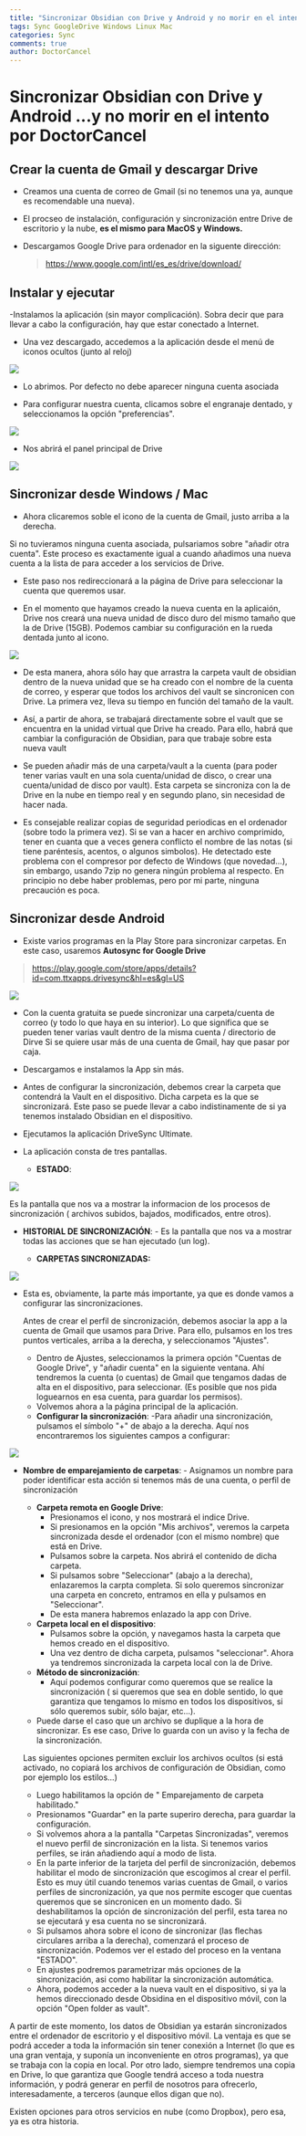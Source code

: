```yaml
---
title: "Sincronizar Obsidian con Drive y Android y no morir en el intento"
tags: Sync GoogleDrive Windows Linux Mac  
categories: Sync
comments: true
author: DoctorCancel
---
```



# Sincronizar Obsidian con Drive y Android  ...y no morir en el intento por DoctorCancel

## Crear la cuenta de Gmail y descargar Drive
- Creamos una cuenta de correo de Gmail (si no tenemos una ya, aunque es recomendable una nueva). 

- El procseo de instalación, configuración y sincronización entre Drive de escritorio y la nube, **es el mismo para MacOS y Windows.**

- Descargamos Google Drive para ordenador en la siguente dirección:

	>https://www.google.com/intl/es_es/drive/download/
	
## Instalar y ejecutar
-Instalamos la aplicación (sin mayor complicación). Sobra decir que para llevar a cabo la configuración, hay que estar conectado a Internet.

- Una vez descargado, accedemos a la aplicación  desde el menú de iconos ocultos (junto al reloj)

![](https://raw.githubusercontent.com/Snifer/Obsidian-news/main/imagenes/googleDriveSync/captura1.png)

- Lo abrimos. Por defecto no debe aparecer ninguna cuenta asociada

- Para configurar nuestra cuenta, clicamos sobre el engranaje dentado, y seleccionamos la opción "preferencias".



![](https://raw.githubusercontent.com/Snifer/Obsidian-news/main/imagenes/googleDriveSync/captura2.png)

- Nos abrirá el panel principal de Drive

![](https://raw.githubusercontent.com/Snifer/Obsidian-news/main/imagenes/googleDriveSync/captura3.png)


## Sincronizar desde Windows / Mac
- Ahora clicaremos soble el icono de la cuenta de Gmail, justo arriba a la derecha. 


Si no tuvieramos ninguna cuenta asociada, pulsariamos sobre "añadir otra cuenta". Este proceso es exactamente igual a cuando añadimos una nueva cuenta a la lista de para acceder a los servicios de Drive.

- Este paso nos redireccionará a la página de Drive para seleccionar la cuenta que queremos usar.

- En el momento que hayamos creado la nueva cuenta en la aplicaión, Drive nos creará una nueva unidad de disco duro del mismo tamaño que la  de Drive (15GB). Podemos cambiar su configuración en la rueda dentada junto al icono.

![](https://raw.githubusercontent.com/Snifer/Obsidian-news/main/imagenes/googleDriveSync/Captura4.png)
- De esta manera, ahora sólo hay que arrastra la carpeta vault de obsidian dentro de la nueva unidad que se ha creado con el nombre de la cuenta de correo, y esperar que todos los archivos del vault se sincronicen con Drive. La primera vez, lleva su tiempo en función del tamaño de la vault. 

- Así, a partir de ahora, se trabajará directamente sobre el vault que se encuentra en la unidad virtual que Drive ha creado. Para ello, habrá que cambiar la configuración de Obsidian, para que trabaje sobre esta nueva vault

- Se pueden añadir más de una carpeta/vault a la cuenta (para poder tener varias vault en una sola cuenta/unidad de disco, o crear una cuenta/unidad de disco por vault). Esta carpeta se sincroniza con la de Drive en la nube en tiempo real y en segundo plano, sin necesidad de hacer nada.

- Es consejable realizar copias de seguridad periodicas en el ordenador (sobre todo la primera vez). Si se van a hacer en archivo comprimido, tener en cuanta que a veces genera conflicto el nombre de las notas (si tiene paréntesis, acentos, o algunos simbolos). He detectado este problema con el compresor por defecto de Windows (que novedad...), sin embargo, usando 7zip no genera ningún problema al respecto. En principio no debe haber problemas, pero por mi parte, ninguna precaución es poca.

## Sincronizar desde Android
- Existe varios programas en la Play Store para sincronizar carpetas. 
En este caso, usaremos **Autosync for Google Drive**

>https://play.google.com/store/apps/details?id=com.ttxapps.drivesync&hl=es&gl=US


![](https://raw.githubusercontent.com/Snifer/Obsidian-news/main/imagenes/googleDriveSync/captura5.png)

- Con la cuenta gratuita se puede sincronizar una carpeta/cuenta de correo (y todo lo que haya en su interior). Lo que significa que se pueden tener varias vault dentro de la misma cuenta / directorio de Dirve
 Si se quiere usar más de una cuenta de Gmail, hay que pasar por caja.
- Descargamos e instalamos la App sin más.
- Antes de configurar la sincronización, debemos crear la carpeta que contendrá la Vault en el dispositivo. Dicha carpeta es la que se sincronizará. Este paso se puede llevar a cabo indistinamente de si ya tenemos instalado Obsidian en el dispositivo.

- Ejecutamos la aplicación DriveSync Ultimate. 
- La aplicación consta de tres pantallas. 
	- **ESTADO**:
	
![](https://raw.githubusercontent.com/Snifer/Obsidian-news/main/imagenes/googleDriveSync/Captura6.png)
	
Es la pantalla que nos va a mostrar la informacion de los procesos de sincronización ( archivos subidos, bajados, modificados, entre otros).

- **HISTORIAL DE SINCRONIZACIÓN**:
		- Es la pantalla que nos va a mostrar todas las acciones que se han ejecutado (un log).

	- **CARPETAS SINCRONIZADAS:**

![](https://raw.githubusercontent.com/Snifer/Obsidian-news/main/imagenes/googleDriveSync/Captura7.png)

- Esta es, obviamente, la parte más importante, ya que es donde vamos a configurar las sincronizaciones.
	
	Antes de crear el perfil de sincronización, debemos asociar la app a la cuenta de Gmail que usamos para Drive. Para ello, pulsamos en los tres puntos verticales, arriba a la derecha, y seleccionamos "Ajustes".
	
	- Dentro de Ajustes, seleccionamos la primera opción "Cuentas de Google Drive", y "añadir cuenta" en la siguiente ventana. Ahí tendremos la cuenta (o cuentas) de Gmail que tengamos dadas de alta en el dispositivo, para seleccionar. (Es posible que nos pida loguearnos en esa cuenta, para guardar los permisos).
	- Volvemos ahora a la página principal de la aplicación.
	- **Configurar la sincronización**: 
		-Para añadir una sincronización, pulsamos el símbolo "+" de abajo a la derecha.
		Aquí nos encontraremos los siguientes campos a configurar:
		

![](https://raw.githubusercontent.com/Snifer/Obsidian-news/main/imagenes/googleDriveSync/Captura8.png)

- **Nombre de emparejamiento de carpetas**: 
		- Asignamos un nombre para poder identificar esta acción si tenemos más de una cuenta, o perfil de sincronización
	- **Carpeta remota en Google Drive**:  
		- Presionamos el icono, y nos mostrará  el indice Drive. 
		- Si presionamos en la opción "Mis archivos", veremos la carpeta sincronizada desde el ordenador (con el mismo nombre) que está en Drive. 
		- Pulsamos sobre la carpeta. Nos abrirá el contenido de dicha carpeta.  
		- Si pulsamos sobre "Seleccionar" (abajo a la derecha), enlazaremos la carpta completa. Si solo queremos sincronizar una carpeta en concreto, entramos en ella y pulsamos en "Seleccionar". 
		- De esta manera habremos enlazado la app con Drive.
	- **Carpeta local en el dispositivo**: 
		- Pulsamos sobre la opción, y navegamos hasta la carpeta que hemos creado en el dispositivo. 
		- Una vez dentro de dicha carpeta, pulsamos "seleccionar". Ahora ya tendremos sincronizada la carpeta local con la de Drive.
	- **Método de sincronización**:
		-  Aquí podemos configurar como queremos que se realice la sincronización ( si queremos que sea en doble sentido, lo que garantiza que tengamos lo mismo en todos los dispositivos, si sólo queremos subir, sólo bajar, etc...).
	- Puede darse el caso que un archivo se duplique a la hora de sincronizar. Es ese caso, Drive lo guarda con un aviso y la fecha de la sincronización. 
	
	Las siguientes opciones permiten excluir los archivos ocultos (si está activado, no copiará los archivos de configuración de Obsidian, como por ejemplo los estilos...)
	- Luego habilitamos la opción de " Emparejamento de carpeta habilitado."
	- Presionamos "Guardar" en la parte superiro derecha, para guardar la configuración.
	- Si volvemos ahora a la pantalla "Carpetas Sincronizadas", veremos el nuevo perfil de sincronización en la lista. Si tenemos varios perfiles, se irán añadiendo aquí a modo de lista. 
	- En la parte inferior de la tarjeta del perfil de sincronización, debemos habilitar el modo de sincronización que escogimos al crear el perfil. Esto es muy útil cuando tenemos varias cuentas de Gmail, o varios perfiles de sincronización, ya que nos permite escoger que cuentas queremos que se sincronicen en un momento dado. Si deshabilitamos la opción de sincronización del perfil, esta tarea no se ejecutará y esa cuenta no se sincronizará.
	- Si pulsamos ahora sobre el icono de sincronizar (las flechas circulares arriba a la derecha), comenzará el proceso de sincronización. Podemos ver el estado del proceso en la ventana "ESTADO".
	- En ajustes podremos parametrizar más opciones de la sincronización, asi como habilitar la sincronización automática.
	- Ahora, podemos acceder a la nueva vault en el dispositivo, si ya la hemos direccionado desde Obsidina en el dispositivo móvil, con la opción "Open folder as vault".

A partir de este momento, los datos de Obsidian ya estarán sincronizados entre el ordenador de escritorio y el dispositivo móvil. La ventaja es que se podrá acceder a toda la información sin tener conexión a Internet (lo que es una gran ventaja, y suponía un inconveniente en otros programas), ya que se trabaja con la copia en local.  Por otro lado, siempre tendremos una copia en Drive, lo que garantiza que Google tendrá acceso a toda nuestra información, y podrá generar en perfil de nosotros para ofrecerlo, interesadamente, a terceros (aunque ellos digan que no). 

Existen opciones para otros servicios en nube (como Dropbox), pero esa, ya es otra historia.